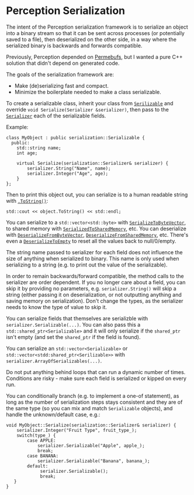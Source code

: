 # Perception Serialization

The intent of the Perception serialization framework is to serialize an object into a binary stream so that it can be sent across processes (or potentially saved to a file), then deserialized on the other side, in a way where the serialized binary is backwards and forwards compatible.

Previously, Perception depended on [Permebufs](../../../../../Build/Permebuf.md), but I wanted a pure C++ solution that didn't depend on generated code.

The goals of the serialization framework are:
* Make (de)serializing fast and compact.
* Minimize the boilerplate needed to make a class serializable.

To create a serializable class, inherit your class from [`Serilizable`](serializable.h) and override `void Serialize(Serializer &serializer)`, then pass to the [`Serializer`](serializer.h) each of the serializable fields.

Example:

```
class MyObject : public serialization::Serializable {
  public:
    std::string name;
    int age;

    virtual Serialize(serialization::Serializer& serializer) {
        serializer.String("Name", name);
        serializer.Integer("Age", age);
    }
};
```

Then to print this object out, you can serialize is to a human readable string with [`.ToString()`](serializable.h):
```
std::cout << object.ToString() << std::endl;
```

You can serialize to a `std::vector<std::byte>` with [`SerializeToByteVector`](vector_write_stream.h), to shared memory with [`SerializedToSharedMemory`](shared_memory_write_stream.h), etc. You can deserialize with [`DeserializeFromByteVector`](memory_read_string.h), [`DeserializeFromSharedMemory`](memory_read_string.h), etc. There's even a [`DeserializeToEmpty`](memory_read_string.h) to reset all the values back to null/0/empty.

The string name passed to serializer for each field does not influence the size of anything when serialized to binary. This name is only used when serializing to a string (e.g. to print out the value of the serializable).

In order to remain backwards/forward compatible, the method calls to the serializer are order dependent. If you no longer care about a field, you can skip it by providing no parameters, e.g. `serializer.String()` will skip a string (either passing it on deserialization, or not outputting anything and saving memory on serialization). Don't change the types, as the serializer needs to know the type of value to skip it.

You can serialize fields that themselves are serializble with `serializer.Serializable(...)`. You can also pass this a `std::shared_ptr<Serializable>` and it will only serialize if the `shared_ptr` isn't empty (and set the `shared_ptr` if the field is found).

You can serialize an `std::vector<Serializable>` or `std::vector<stdd:shared_ptr<Serilizable>>` with `serializer.ArrayOfSerializables(...)`.

Do not put anything behind loops that can run a dynamic number of times. Conditions are risky - make sure each field is serialized or kipped on every run.

You can conditionally branch (e.g. to implement a one-of statement), as long as the number of serialization steps stays consistent and they are of the same type (so you can mix and match `Serializable` objects), and handle the unknown/default case, e.g.:

```
void MyObject::Serialize(serialization::Serializer& serializer) {
    serializer.Integer("Fruit Type", fruit_type_);
    switch(type_) {
        case APPLE:
            serializer.Serializable("Apple", apple_);
            break;
        case BANANA:
            serializer.Serializable("Banana", banana_);
        default:
             serializer.Serializable();
             break;
   }
}
```
